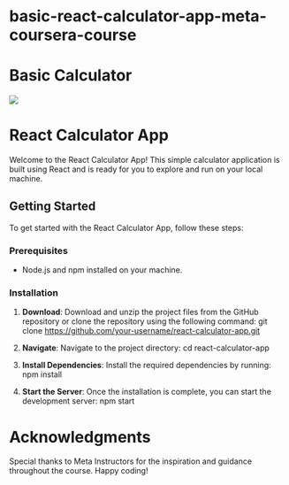 # basic-react-calculator-app-meta-coursera-course

<h1>Basic Calculator</h1>
<img src="https://github.com/vishwjeet-ujgare/basic-react-calculator-app-meta-coursera-course/assets/105901362/7a7e72ea-faf9-4c0f-b7e7-6889f3d04239">

# React Calculator App

Welcome to the React Calculator App! This simple calculator application is built using React and is ready for you to explore and run on your local machine.

## Getting Started

To get started with the React Calculator App, follow these steps:

### Prerequisites
- Node.js and npm installed on your machine.

### Installation

1. **Download**: Download and unzip the project files from the GitHub repository or clone the repository using the following command:
   git clone https://github.com/your-username/react-calculator-app.git
   
2. **Navigate**: Navigate to the project directory:
cd react-calculator-app
   
3. **Install Dependencies**: Install the required dependencies by running:
npm install

4. **Start the Server**: Once the installation is complete, you can start the development server:
npm start

# Acknowledgments
Special thanks to Meta Instructors for the inspiration and guidance throughout the course.
Happy coding!
